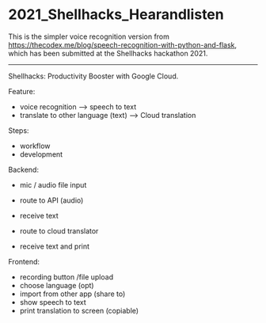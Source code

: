 # 2021_Shellhacks_Hearandlisten

This is the simpler voice recognition version from https://thecodex.me/blog/speech-recognition-with-python-and-flask, which has been submitted at the Shellhacks hackathon 2021. 
***

Shellhacks: Productivity Booster with Google Cloud. 

Feature: 
* voice recognition --> speech to text
* translate to other language (text) --> Cloud translation

Steps: 
* workflow
* development

Backend: 
* mic / audio file input
* route to API (audio)

* receive text
* route to cloud translator
* receive text and print

Frontend: 
* recording button /file upload
* choose language (opt)
* import from other app (share to)
* show speech to text
* print translation to screen (copiable)

